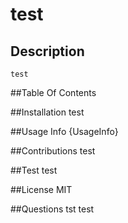 # test 

  ## Description
    test

  ##Table Of Contents
    
  ##Installation
    test

  ##Usage Info
    {UsageInfo}

  ##Contributions
    test

  ##Test
    test

  ##License
    MIT

  ##Questions
    tst
    test

